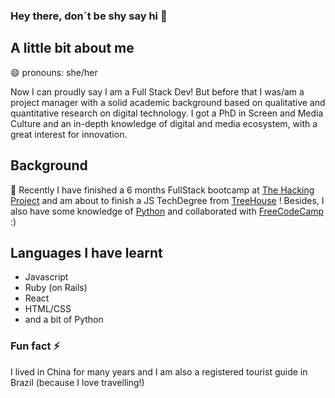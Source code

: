 ### Hey there, don´t be shy say hi 👋

## A little bit about me 
😄 pronouns: she/her

Now I can proudly say I am a Full Stack Dev! 
But before that I was/am a project manager with a solid academic background based on qualitative and quantitative research on digital technology.
I got a PhD in Screen and Media Culture and an in-depth knowledge of digital and media ecosystem, with a great interest for innovation. 

## Background

🌱 Recently I have finished a 6 months FullStack bootcamp at [The Hacking Project](https://www.thehackingproject.org) and 
 am about to finish  a JS TechDegree from [TreeHouse](https://teamtreehouse.com) ! 
Besides, I also have some knowledge of [Python](https://www.coursera.org/account/accomplishments/verify/2CP9XQJYM4VL) and collaborated with [FreeCodeCamp](https://www.freecodecamp.org) :) 

## Languages I have learnt 
- Javascript
- Ruby (on Rails)
- React
- HTML/CSS
- and a bit of Python

 ### Fun fact ⚡

I lived in China for many years and I am also a registered tourist guide in Brazil (because I love travelling!)
